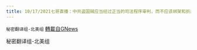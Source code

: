 ```yaml
---
title: 10/17/2021七哥直播：中共盗国贼应当经过正当的司法程序审判，而不应该绑架和折磨他们的家人
---
```

`秘密翻译组-北美组` [轉載自GNews](https://gnews.org/zh-hans/1600918/)

秘密翻译组-北美组
